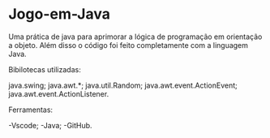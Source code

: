 # Jogo-em-Java

Uma prática de java para aprimorar a lógica de programação em orientação a objeto.
Além disso o código foi feito completamente com a linguagem  Java.

Bibilotecas utilizadas:

java.swing;
java.awt.*;
java.util.Random;
java.awt.event.ActionEvent;
java.awt.event.ActionListener.

Ferramentas:

-Vscode;
-Java;
-GitHub.
